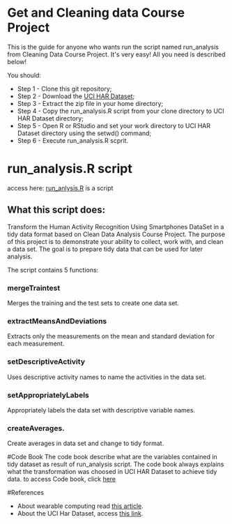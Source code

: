 Get and Cleaning data Course Project
===========
This is the guide for anyone who wants run the script named run_analysis from Cleaning Data Course Project.
It's very easy! All you need is described below!

You should:

* Step 1 - Clone this git repository;
* Step 2 - Download the [UCI HAR Dataset](https://d396qusza40orc.cloudfront.net/getdata%2Fprojectfiles%2FUCI%20HAR%20Dataset.zip);
* Step 3 - Extract the zip file in your home directory;
* Step 4 - Copy the run_analysis.R script from your clone directory to UCI HAR Dataset directory;
* Step 5 - Open R or RStudio and set your work directory to UCI HAR Dataset directory using the setwd() command;
* Step 6 - Execute run_analysis.R scprit.

# run_analysis.R script
access here: [run_anlysis.R](https://github.com/lglima2015/cleaning_data_project/blob/master/run_analysis.R) is a script 

## What this script does: 
Transform the Human Activity Recognition Using Smartphones DataSet in a tidy data format based on Clean Data Analysis Course Project.
The purpose of this project is to demonstrate your ability to collect, work with, and clean a data set. 
The goal is to prepare tidy data that can be used for later analysis.

The script contains 5 functions: 

### mergeTraintest 
Merges the training and the test sets to create one data set.

### extractMeansAndDeviations
Extracts only the measurements on the mean and standard deviation for each measurement. 

### setDescriptiveActivity 
Uses descriptive activity names to name the activities in the data set.

### setAppropriatelyLabels
Appropriately labels the data set with descriptive variable names.

### createAverages.
Create averages in data set and change to tidy format.

#Code Book
The code book describe what are the variables contained in tidy dataset as result of run_analysis script.
The code book always explains what the transformation was choosed in UCI HAR Dataset to achieve tidy data.
to access Code book, click [here](https://github.com/lglima2015/cleaning_data_project/blob/master/codebook.md)

#References
* About wearable computing read [this article](http://www.insideactivitytracking.com/data-science-activity-tracking-and-the-battle-for-the-worlds-top-sports-brand/).
* About the UCI Har Dataset, access [this link](http://archive.ics.uci.edu/ml/datasets/Human+Activity+Recognition+Using+Smartphones).



